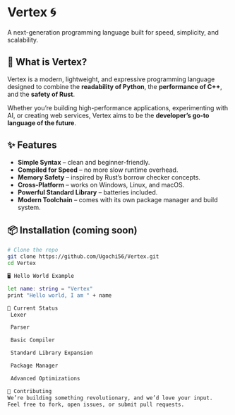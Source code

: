 # Vertex 🌀  
A next-generation programming language built for speed, simplicity, and scalability.  

## 🚀 What is Vertex?  
Vertex is a modern, lightweight, and expressive programming language designed to combine the **readability of Python**, the **performance of C++**, and the **safety of Rust**.  

Whether you’re building high-performance applications, experimenting with AI, or creating web services, Vertex aims to be the **developer’s go-to language of the future**.  

## ✨ Features  
- **Simple Syntax** – clean and beginner-friendly.  
- **Compiled for Speed** – no more slow runtime overhead.  
- **Memory Safety** – inspired by Rust’s borrow checker concepts.  
- **Cross-Platform** – works on Windows, Linux, and macOS.  
- **Powerful Standard Library** – batteries included.  
- **Modern Toolchain** – comes with its own package manager and build system.  

## 📦 Installation (coming soon)  
```bash
# Clone the repo
git clone https://github.com/Ugochi56/Vertex.git
cd Vertex

🖥️ Hello World Example

let name: string = "Vertex"
print "Hello world, I am " + name

🧪 Current Status
 Lexer

 Parser

 Basic Compiler

 Standard Library Expansion

 Package Manager

 Advanced Optimizations

🤝 Contributing
We’re building something revolutionary, and we’d love your input.
Feel free to fork, open issues, or submit pull requests.
